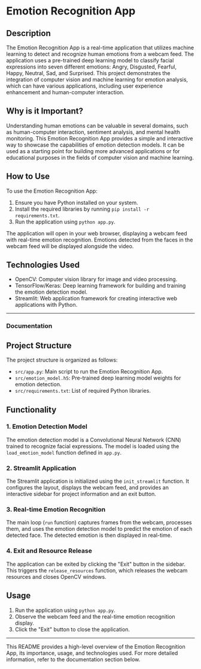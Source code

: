 # Emotion Recognition App

## Description

The Emotion Recognition App is a real-time application that utilizes machine learning to detect and recognize human emotions from a webcam feed. The application uses a pre-trained deep learning model to classify facial expressions into seven different emotions: Angry, Disgusted, Fearful, Happy, Neutral, Sad, and Surprised. This project demonstrates the integration of computer vision and machine learning for emotion analysis, which can have various applications, including user experience enhancement and human-computer interaction.

## Why is it Important?

Understanding human emotions can be valuable in several domains, such as human-computer interaction, sentiment analysis, and mental health monitoring. This Emotion Recognition App provides a simple and interactive way to showcase the capabilities of emotion detection models. It can be used as a starting point for building more advanced applications or for educational purposes in the fields of computer vision and machine learning.

## How to Use

To use the Emotion Recognition App:

1. Ensure you have Python installed on your system.
2. Install the required libraries by running `pip install -r requirements.txt`.
3. Run the application using `python app.py`.

The application will open in your web browser, displaying a webcam feed with real-time emotion recognition. Emotions detected from the faces in the webcam feed will be displayed alongside the video.

## Technologies Used

- OpenCV: Computer vision library for image and video processing.
- TensorFlow/Keras: Deep learning framework for building and training the emotion detection model.
- Streamlit: Web application framework for creating interactive web applications with Python.

---

### Documentation

## Project Structure

The project structure is organized as follows:

- `src/app.py`: Main script to run the Emotion Recognition App.
- `src/emotion_model.h5`: Pre-trained deep learning model weights for emotion detection.
- `src/requirements.txt`: List of required Python libraries.

## Functionality

### 1. Emotion Detection Model

The emotion detection model is a Convolutional Neural Network (CNN) trained to recognize facial expressions. The model is loaded using the `load_emotion_model` function defined in `app.py`.

### 2. Streamlit Application

The Streamlit application is initialized using the `init_streamlit` function. It configures the layout, displays the webcam feed, and provides an interactive sidebar for project information and an exit button.

### 3. Real-time Emotion Recognition

The main loop (`run` function) captures frames from the webcam, processes them, and uses the emotion detection model to predict the emotion of each detected face. The detected emotion is then displayed in real-time.

### 4. Exit and Resource Release

The application can be exited by clicking the "Exit" button in the sidebar. This triggers the `release_resources` function, which releases the webcam resources and closes OpenCV windows.

## Usage

1. Run the application using `python app.py`.
2. Observe the webcam feed and the real-time emotion recognition display.
3. Click the "Exit" button to close the application.

---

This README provides a high-level overview of the Emotion Recognition App, its importance, usage, and technologies used. For more detailed information, refer to the documentation section below.
